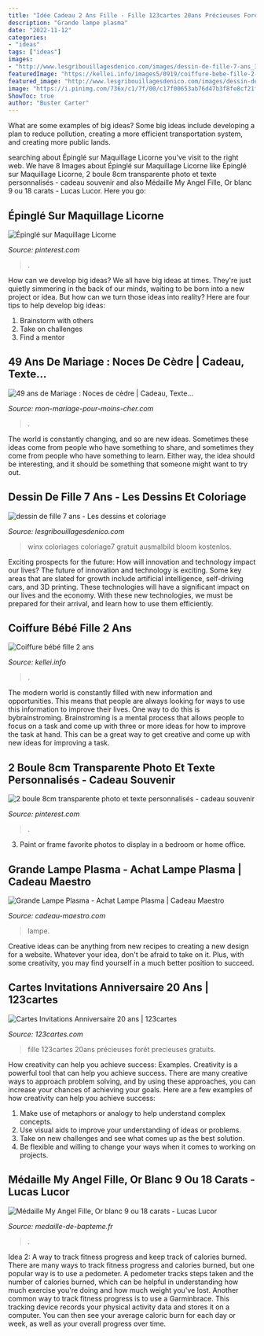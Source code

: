 ```yaml
---
title: "Idée Cadeau 2 Ans Fille - Fille 123cartes 20ans Précieuses Forêt Precieuses Gratuits"
description: "Grande lampe plasma"
date: "2022-11-12"
categories:
- "ideas"
tags: ["ideas"]
images:
- "http://www.lesgribouillagesdenico.com/images/dessin-de-fille-7-ans_3.jpg"
featuredImage: "https://kellei.info/images5/0919/coiffure-bebe-fille-2-ans/coiffure-bebe-fille-2-ans-62_6.jpg"
featured_image: "http://www.lesgribouillagesdenico.com/images/dessin-de-fille-7-ans_3.jpg"
image: "https://i.pinimg.com/736x/c1/7f/00/c17f00653ab76d47b3f8fe8cf21f492e.jpg"
ShowToc: true
author: "Buster Carter"
---
```



What are some examples of big ideas?
Some big ideas include developing a plan to reduce pollution, creating a more efficient transportation system, and creating more public lands.

	

		
searching about Épinglé sur Maquillage Licorne you've visit to the right web. We have 8 Images about Épinglé sur Maquillage Licorne like Épinglé sur Maquillage Licorne, 2 boule 8cm transparente photo et texte personnalisés - cadeau souvenir and also Médaille My Angel Fille, Or blanc 9 ou 18 carats - Lucas Lucor. Here you go:
		
    
## Épinglé Sur Maquillage Licorne

<img loading=lazy src="https://i.pinimg.com/736x/07/92/cb/0792cbaa07ad932777f782a66f416b8b.jpg" onerror="this.onerror=null;this.src='https://tse1.mm.bing.net/th?id=OIP.vWXw-uE14O-NTC0zhXJfQgHaHZ&amp;pid=15.1';" alt="Épinglé sur Maquillage Licorne">

_Source: pinterest.com_

>. 

	

How can we develop big ideas?
We all have big ideas at times. They're just quietly simmering in the back of our minds, waiting to be born into a new project or idea. But how can we turn those ideas into reality? Here are four tips to help develop big ideas: 
1. Brainstorm with others 
2. Take on challenges 
3. Find a mentor 

    
## 49 Ans De Mariage : Noces De Cèdre | Cadeau, Texte...

<img loading=lazy src="https://mon-mariage-pour-moins-cher.com/wp-content/uploads/2021/01/211DA5EA-50A4-4FE8-BA1A-D4D4A02F1358.png" onerror="this.onerror=null;this.src='https://tse4.mm.bing.net/th?id=OIP.DAe0ze5GJuF-26MJIqIcVgHaDJ&amp;pid=15.1';" alt="49 ans de Mariage : Noces de cèdre | Cadeau, Texte...">

_Source: mon-mariage-pour-moins-cher.com_

>. 

	

The world is constantly changing, and so are new ideas. Sometimes these ideas come from people who have something to share, and sometimes they come from people who have something to learn. Either way, the idea should be interesting, and it should be something that someone might want to try out.

    
## Dessin De Fille 7 Ans - Les Dessins Et Coloriage

<img loading=lazy src="http://www.lesgribouillagesdenico.com/images/dessin-de-fille-7-ans_3.jpg" onerror="this.onerror=null;this.src='https://tse1.mm.bing.net/th?id=OIP.XM1dSV_WQ-LXQ1Av-2XTTQHaLX&amp;pid=15.1';" alt="dessin de fille 7 ans - Les dessins et coloriage">

_Source: lesgribouillagesdenico.com_

>winx coloriages coloriage7 gratuit ausmalbild bloom kostenlos. 

	

Exciting prospects for the future: How will innovation and technology impact our lives?
The future of innovation and technology is exciting. Some key areas that are slated for growth include artificial intelligence, self-driving cars, and 3D printing. These technologies will have a significant impact on our lives and the economy. With these new technologies, we must be prepared for their arrival, and learn how to use them efficiently.

    
## Coiffure Bébé Fille 2 Ans

<img loading=lazy src="https://kellei.info/images5/0919/coiffure-bebe-fille-2-ans/coiffure-bebe-fille-2-ans-62_6.jpg" onerror="this.onerror=null;this.src='https://tse3.mm.bing.net/th?id=OIP.qdOekdPm3pHQAesKDzUtEAAAAA&amp;pid=15.1';" alt="Coiffure bébé fille 2 ans">

_Source: kellei.info_

>. 

	

The modern world is constantly filled with new information and opportunities. This means that people are always looking for ways to use this information to improve their lives. One way to do this is bybrainstroming. Brainstroming is a mental process that allows people to focus on a task and come up with three or more ideas for how to improve the task at hand. This can be a great way to get creative and come up with new ideas for improving a task.

    
## 2 Boule 8cm Transparente Photo Et Texte Personnalisés - Cadeau Souvenir

<img loading=lazy src="https://i.pinimg.com/736x/c1/7f/00/c17f00653ab76d47b3f8fe8cf21f492e.jpg" onerror="this.onerror=null;this.src='https://tse3.mm.bing.net/th?id=OIP.1IOe45KPjJWsOaHH0r2DSAHaJq&amp;pid=15.1';" alt="2 boule 8cm transparente photo et texte personnalisés - cadeau souvenir">

_Source: pinterest.com_

>. 

	

3. Paint or frame favorite photos to display in a bedroom or home office.

    
## Grande Lampe Plasma - Achat Lampe Plasma | Cadeau Maestro

<img loading=lazy src="https://www.cadeau-maestro.com/74923-gallery_default/grande-lampe-plasma.jpg" onerror="this.onerror=null;this.src='https://tse1.mm.bing.net/th?id=OIP.x07GMl3Ih3ccgaNLVSjKkQHaHa&amp;pid=15.1';" alt="Grande Lampe Plasma - Achat Lampe Plasma | Cadeau Maestro">

_Source: cadeau-maestro.com_

>lampe. 

	

Creative ideas can be anything from new recipes to creating a new design for a website. Whatever your idea, don't be afraid to take on it. Plus, with some creativity, you may find yourself in a much better position to succeed.

    
## Cartes Invitations Anniversaire 20 Ans | 123cartes

<img loading=lazy src="https://123cartes.com/wp-content/uploads/2019/01/foret-pierre-precieuses-invitation-anniversaire-20ans-123cartes.jpg" onerror="this.onerror=null;this.src='https://tse4.mm.bing.net/th?id=OIP.BvW8_nU2EOU5CBbZgF9IWwHaE6&amp;pid=15.1';" alt="Cartes Invitations Anniversaire 20 ans | 123cartes">

_Source: 123cartes.com_

>fille 123cartes 20ans précieuses forêt precieuses gratuits. 

	

How creativity can help you achieve success: Examples.
Creativity is a powerful tool that can help you achieve success. There are many creative ways to approach problem solving, and by using these approaches, you can increase your chances of achieving your goals. Here are a few examples of how creativity can help you achieve success: 
1. Make use of metaphors or analogy to help understand complex concepts.
2. Use visual aids to improve your understanding of ideas or problems.
3. Take on new challenges and see what comes up as the best solution.
4. Be flexible and willing to change your ways when it comes to working on projects.

    
## Médaille My Angel Fille, Or Blanc 9 Ou 18 Carats - Lucas Lucor

<img loading=lazy src="https://www.medaille-de-bapteme.fr/247188-thickbox_default/medaille-my-angel-fille-or-blanc-9-ou-18-carats.jpg" onerror="this.onerror=null;this.src='https://tse2.mm.bing.net/th?id=OIP.jw6lxgbVkR9EQAcanc-4BwHaHa&amp;pid=15.1';" alt="Médaille My Angel Fille, Or blanc 9 ou 18 carats - Lucas Lucor">

_Source: medaille-de-bapteme.fr_

>. 

	

Idea 2: A way to track fitness progress and keep track of calories burned.
There are many ways to track fitness progress and calories burned, but one popular way is to use a pedometer. A pedometer tracks steps taken and the number of calories burned, which can be helpful in understanding how much exercise you're doing and how much weight you've lost. Another common way to track fitness progress is to use a Garminbrace. This tracking device records your physical activity data and stores it on a computer. You can then see your average caloric burn for each day or week, as well as your overall progress over time.

